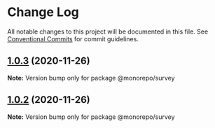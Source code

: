 # Change Log

All notable changes to this project will be documented in this file.
See [Conventional Commits](https://conventionalcommits.org) for commit guidelines.

## [1.0.3](https://github.com/karopolopoulos/a-song-of-monorepos-and-microservices/compare/@monorepo/survey@1.0.2...@monorepo/survey@1.0.3) (2020-11-26)

**Note:** Version bump only for package @monorepo/survey





## [1.0.2](https://github.com/karopolopoulos/a-song-of-monorepos-and-microservices/compare/@monorepo/survey@1.0.1...@monorepo/survey@1.0.2) (2020-11-26)

**Note:** Version bump only for package @monorepo/survey
